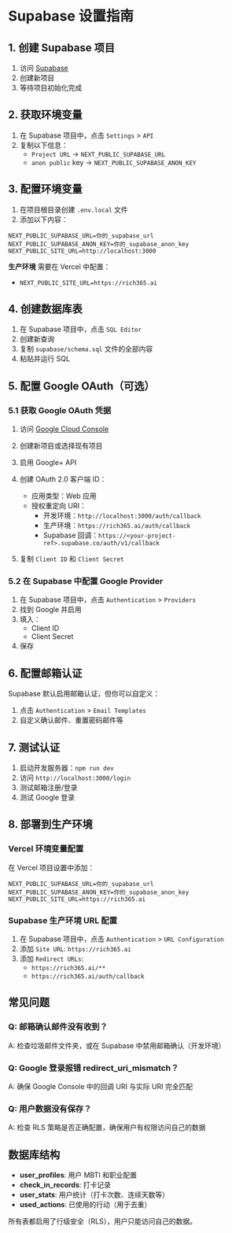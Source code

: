# Supabase 设置指南

## 1. 创建 Supabase 项目

1. 访问 [Supabase](https://supabase.com)
2. 创建新项目
3. 等待项目初始化完成

## 2. 获取环境变量

1. 在 Supabase 项目中，点击 `Settings` > `API`
2. 复制以下信息：
   - `Project URL` → `NEXT_PUBLIC_SUPABASE_URL`
   - `anon public` key → `NEXT_PUBLIC_SUPABASE_ANON_KEY`

## 3. 配置环境变量

1. 在项目根目录创建 `.env.local` 文件
2. 添加以下内容：

```env
NEXT_PUBLIC_SUPABASE_URL=你的_supabase_url
NEXT_PUBLIC_SUPABASE_ANON_KEY=你的_supabase_anon_key
NEXT_PUBLIC_SITE_URL=http://localhost:3000
```

**生产环境** 需要在 Vercel 中配置：
- `NEXT_PUBLIC_SITE_URL=https://rich365.ai`

## 4. 创建数据库表

1. 在 Supabase 项目中，点击 `SQL Editor`
2. 创建新查询
3. 复制 `supabase/schema.sql` 文件的全部内容
4. 粘贴并运行 SQL

## 5. 配置 Google OAuth（可选）

### 5.1 获取 Google OAuth 凭据

1. 访问 [Google Cloud Console](https://console.cloud.google.com)
2. 创建新项目或选择现有项目
3. 启用 Google+ API
4. 创建 OAuth 2.0 客户端 ID：
   - 应用类型：Web 应用
   - 授权重定向 URI：
     - 开发环境：`http://localhost:3000/auth/callback`
     - 生产环境：`https://rich365.ai/auth/callback`
     - Supabase 回调：`https://<your-project-ref>.supabase.co/auth/v1/callback`

5. 复制 `Client ID` 和 `Client Secret`

### 5.2 在 Supabase 中配置 Google Provider

1. 在 Supabase 项目中，点击 `Authentication` > `Providers`
2. 找到 Google 并启用
3. 填入：
   - Client ID
   - Client Secret
4. 保存

## 6. 配置邮箱认证

Supabase 默认启用邮箱认证，但你可以自定义：

1. 点击 `Authentication` > `Email Templates`
2. 自定义确认邮件、重置密码邮件等

## 7. 测试认证

1. 启动开发服务器：`npm run dev`
2. 访问 `http://localhost:3000/login`
3. 测试邮箱注册/登录
4. 测试 Google 登录

## 8. 部署到生产环境

### Vercel 环境变量配置

在 Vercel 项目设置中添加：

```
NEXT_PUBLIC_SUPABASE_URL=你的_supabase_url
NEXT_PUBLIC_SUPABASE_ANON_KEY=你的_supabase_anon_key
NEXT_PUBLIC_SITE_URL=https://rich365.ai
```

### Supabase 生产环境 URL 配置

1. 在 Supabase 项目中，点击 `Authentication` > `URL Configuration`
2. 添加 `Site URL`: `https://rich365.ai`
3. 添加 `Redirect URLs`:
   - `https://rich365.ai/**`
   - `https://rich365.ai/auth/callback`

## 常见问题

### Q: 邮箱确认邮件没有收到？
A: 检查垃圾邮件文件夹，或在 Supabase 中禁用邮箱确认（开发环境）

### Q: Google 登录报错 redirect_uri_mismatch？
A: 确保 Google Console 中的回调 URI 与实际 URI 完全匹配

### Q: 用户数据没有保存？
A: 检查 RLS 策略是否正确配置，确保用户有权限访问自己的数据

## 数据库结构

- **user_profiles**: 用户 MBTI 和职业配置
- **check_in_records**: 打卡记录
- **user_stats**: 用户统计（打卡次数、连续天数等）
- **used_actions**: 已使用的行动（用于去重）

所有表都启用了行级安全（RLS），用户只能访问自己的数据。
